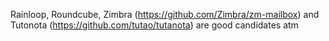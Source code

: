 Rainloop, Roundcube, Zimbra (https://github.com/Zimbra/zm-mailbox) and Tutonota (https://github.com/tutao/tutanota) are good candidates atm
